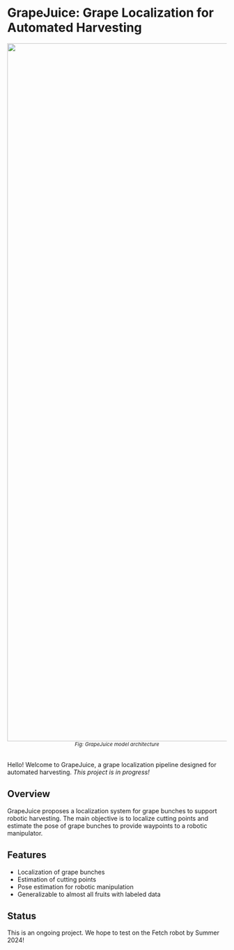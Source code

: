 # GrapeJuice: Grape Localization for Automated Harvesting

<div align="center">
  <img src="grapesmodel.png" alt="GrapeJuice model architecture" width="1600"/><br>
  <sub><em>Fig: GrapeJuice model architecture</em></sub>
</div>

<br>

Hello! Welcome to GrapeJuice, a grape localization pipeline designed for automated harvesting. *This project is in progress!*

## Overview

GrapeJuice proposes a localization system for grape bunches to support robotic harvesting. The main objective is to localize cutting points and estimate the pose of grape bunches to provide waypoints to a robotic manipulator.

## Features

- Localization of grape bunches
- Estimation of cutting points
- Pose estimation for robotic manipulation
- Generalizable to almost all fruits with labeled data

## Status

This is an ongoing project. We hope to test on the Fetch robot by Summer 2024!

